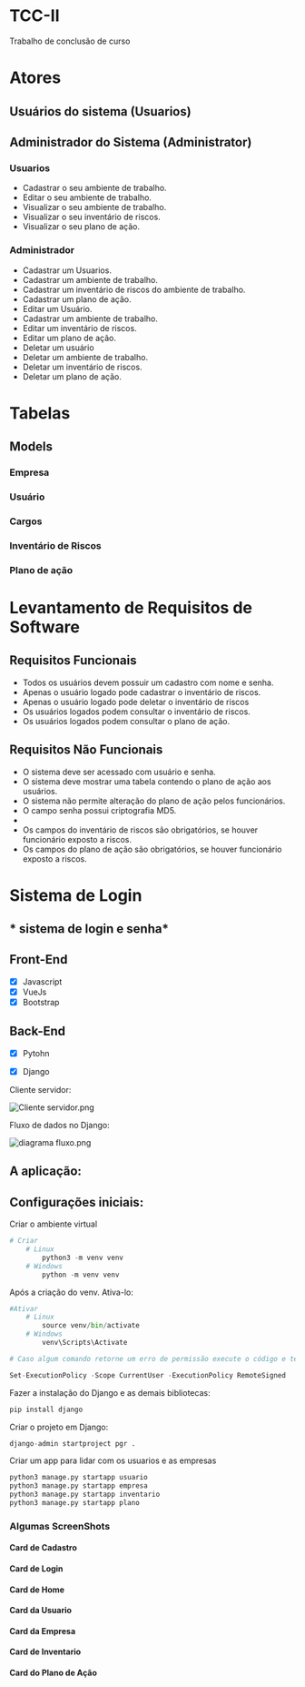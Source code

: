 # TCC-II
Trabalho de conclusão de curso

# Atores
## Usuários do sistema (Usuarios)
## Administrador do Sistema (Administrator)

### Usuarios
- Cadastrar o seu ambiente de trabalho.
- Editar o seu ambiente de trabalho.
- Visualizar o seu ambiente de trabalho.
- Visualizar o seu inventário de riscos.
- Visualizar o seu plano de ação.

### Administrador
- Cadastrar um Usuarios.
- Cadastrar um ambiente de trabalho.
- Cadastrar um inventário de riscos do ambiente de trabalho.
- Cadastrar um plano de ação.
- Editar um Usuário.
- Cadastrar um ambiente de trabalho.
- Editar um inventário de riscos.
- Editar um plano de ação.
- Deletar um usuário
- Deletar um ambiente de trabalho.
- Deletar um inventário de riscos.
- Deletar um plano de ação.


# Tabelas

## Models

### Empresa
### Usuário 
### Cargos
### Inventário de Riscos
### Plano de ação


# Levantamento de Requisitos de Software
## Requisitos Funcionais
- Todos os usuários devem possuir um cadastro com nome e senha.
- Apenas o usuário logado pode cadastrar o inventário de riscos.
- Apenas o usuário logado pode deletar o inventário de riscos
- Os usuários logados podem consultar o inventário de riscos.
- Os usuários logados podem consultar o plano de ação.

## Requisitos Não Funcionais
- O sistema deve ser acessado com usuário e senha.
- O sistema deve mostrar uma tabela contendo o plano de ação aos usuários.
- O sistema não permite alteração do plano de ação pelos funcionários.
- O campo senha possui criptografia MD5.
- 
- Os campos do inventário de riscos são obrigatórios, se houver funcionário exposto a riscos.
- Os campos do plano de ação são obrigatórios, se houver funcionário exposto a riscos.

# Sistema de Login
## * sistema de login e senha*

## Front-End
- [x] Javascript
- [x] VueJs
- [x] Bootstrap

## Back-End
- [x] Pytohn
- [x] Django



Cliente servidor:

![Cliente servidor.png](https://s3-us-west-2.amazonaws.com/secure.notion-static.com/c6076cc0-2d69-4c17-9b9f-f2a51d2ddb24/Cliente_servidor.png)

Fluxo de dados no Django:

![diagrama fluxo.png](https://s3-us-west-2.amazonaws.com/secure.notion-static.com/58b0d368-2402-481a-9bca-2101f71cf6b4/diagrama_fluxo.png)

## A aplicação:

## **Configurações iniciais:**

Criar o ambiente virtual

```python
# Criar
	# Linux
		python3 -m venv venv
	# Windows
		python -m venv venv
```

Após a criação do venv. Ativa-lo:

```python
#Ativar
	# Linux
		source venv/bin/activate
	# Windows
		venv\Scripts\Activate

# Caso algum comando retorne um erro de permissão execute o código e tente novamente:

Set-ExecutionPolicy -Scope CurrentUser -ExecutionPolicy RemoteSigned
```

Fazer a instalação do Django e as demais bibliotecas:

```python
pip install django
```

Criar o projeto em Django:

```python
django-admin startproject pgr .
```

Criar um app para lidar com os usuarios e as empresas

```python
python3 manage.py startapp usuario
python3 manage.py startapp empresa
python3 manage.py startapp inventario
python3 manage.py startapp plano

```


### Algumas ScreenShots

#### Card de Cadastro
#### Card de Login
#### Card de Home
#### Card da Usuario
#### Card da Empresa
#### Card de Inventario
#### Card do Plano de Ação
